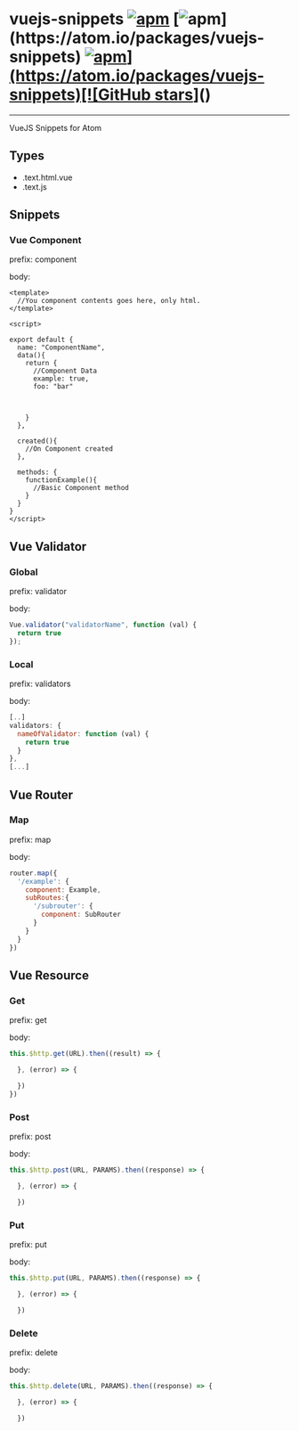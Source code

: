 # vuejs-snippets [![apm](https://img.shields.io/apm/dm/vuejs-snippets.svg)](https://atom.io/packages/vuejs-snippets) [![apm](https://img.shields.io/apm/l/vuejs-snippets.svg?)](https://atom.io/packages/vuejs-snippets) [![apm](https://img.shields.io/apm/v/vuejs-snippets.svg?)](https://atom.io/packages/vuejs-snippets)[![GitHub stars](https://img.shields.io/github/stars/badges/vuejs-snippets.svg?style=social&label=Star)]()
---

VueJS Snippets for Atom



## Types

- .text.html.vue
- .text.js


## Snippets


### Vue Component

prefix: component

body:
  ```Vue
  <template>
    //You component contents goes here, only html.
  </template>

  <script>

  export default {
    name: "ComponentName",
    data(){
      return {
        //Component Data
        example: true,
        foo: "bar"



      }
    },

    created(){
      //On Component created
    },

    methods: {
      functionExample(){
        //Basic Component method
      }
    }
  }
  </script>
  ```

## Vue Validator

### Global
  prefix: validator

  body:
  ```javascript
  Vue.validator("validatorName", function (val) {
    return true
  });
  ```

### Local

  prefix: validators

  body:

  ```javascript
  [..]
  validators: {
    nameOfValidator: function (val) {
      return true
    }
  },
  [...]
  ```  

## Vue Router

### Map

  prefix: map

  body:

  ```javascript
  router.map({
    '/example': {
      component: Example,
      subRoutes:{
        '/subrouter': {
          component: SubRouter
        }
      }
    }
  })
  ```

## Vue Resource

### Get

  prefix: get

  body:

  ```javascript
  this.$http.get(URL).then((result) => {

	}, (error) => {

	})
  })
  ```

### Post

  prefix: post

  body:

  ```javascript
  this.$http.post(URL, PARAMS).then((response) => {

	}, (error) => {

	})
  ```

### Put

  prefix: put

  body:

  ```javascript
  this.$http.put(URL, PARAMS).then((response) => {

	}, (error) => {

	})
  ```

### Delete

  prefix: delete

  body:

  ```javascript
  this.$http.delete(URL, PARAMS).then((response) => {

	}, (error) => {

	})
  ```
